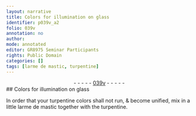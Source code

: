 ```yaml
---
layout: narrative
title: Colors for illumination on glass
identifier: p039v_a2
folio: 039v
annotation: no
author:
mode: annotated
editor: GR8975 Seminar Participants
rights: Public Domain
categories: []
tags: [larme de mastic, turpentine]
---
```


 <div class="folio" align="center">- - - - - <a href="http://gallica.bnf.fr/ark:/12148/btv1b10500001g/f84.image" target="_blank">039v</a> - - - - - </div>   
## Colors for illumination on glass

 
 In order that your turpentine colors shall not run, & become unified, mix in a little <span class="material">larme de mastic</span> together with the <span class="material">turpentine</span>.
 